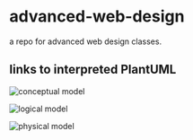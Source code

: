 # advanced-web-design
a repo for advanced web design classes.

## links to interpreted PlantUML

![conceptual model](https://www.plantuml.com/plantuml/uml/5Oqn4e90301xNw4FW5DAAxuIaWn4ZeJ99TxtnM9dgvsTMu177lNs4CMQnEdrlaMSxLsAGnzNYIsNREne6gmneXsbonxcQbrmbmBq1KMceVCo43TPjPnk7yOOx69wJgzovSXd95GIM1sEyR-TMUdo3m00)

![logical model](https://www.plantuml.com/plantuml/uml/5Sr14e8m343HlQVG0q2LfIkk4f9CYRG9awRs-kBYpr--jGLuz5fk3r4idRXxkUyHPtkdv33cBB7thJTsD0tMcD5g6dA4kTeGF2G1VK6HQHgyJSHDigRJxSCOarqjp-MLYcL1A2IG7UhyDrTMklu3)

![physical model](https://www.plantuml.com/plantuml/uml/3SDH3i8W303Gg-W1jke-lKrN6gY3bfGYyVRwadSNfJeJJw-t4j772y1nxLcYp7CETZ8DrjZ96Yovmbnj2Lq2c3wen6bRV6w9XsI5xlPcYit-ZyVnX5w-GmXh4ioERP-j_W00)
